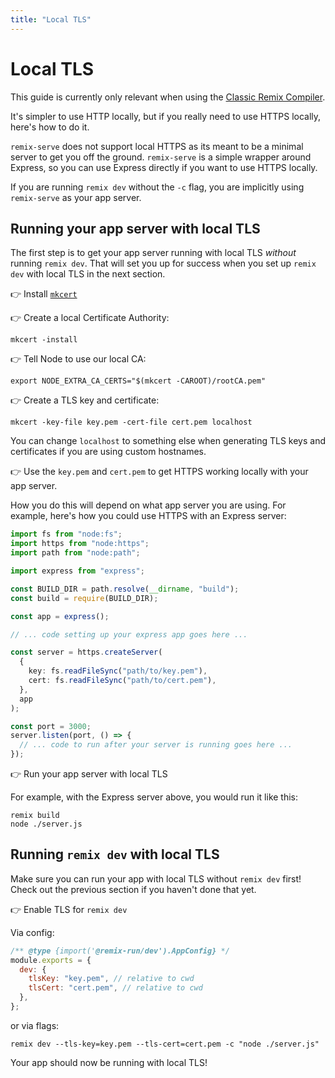 ```yaml
---
title: "Local TLS"
---
```


# Local TLS

<docs-warning>This guide is currently only relevant when using the [Classic Remix Compiler][classic-remix-compiler].</docs-warning>

It's simpler to use HTTP locally, but if you really need to use HTTPS locally, here's how to do it.

<docs-warning>

`remix-serve` does not support local HTTPS as its meant to be a minimal server to get you off the ground.
`remix-serve` is a simple wrapper around Express, so you can use Express directly if you want to use HTTPS locally.

If you are running `remix dev` without the `-c` flag, you are implicitly using `remix-serve` as your app server.

</docs-warning>

## Running your app server with local TLS

The first step is to get your app server running with local TLS _without_ running `remix dev`.
That will set you up for success when you set up `remix dev` with local TLS in the next section.

👉 Install [`mkcert`][mkcert]

👉 Create a local Certificate Authority:

```shellscript nonumber
mkcert -install
```

👉 Tell Node to use our local CA:

```shellscript nonumber
export NODE_EXTRA_CA_CERTS="$(mkcert -CAROOT)/rootCA.pem"
```

👉 Create a TLS key and certificate:

```shellscript nonumber
mkcert -key-file key.pem -cert-file cert.pem localhost
```

<docs-info>

You can change `localhost` to something else when generating TLS keys and certificates if you are using custom hostnames.

</docs-info>

👉 Use the `key.pem` and `cert.pem` to get HTTPS working locally with your app server.

How you do this will depend on what app server you are using.
For example, here's how you could use HTTPS with an Express server:

```ts filename=server.ts
import fs from "node:fs";
import https from "node:https";
import path from "node:path";

import express from "express";

const BUILD_DIR = path.resolve(__dirname, "build");
const build = require(BUILD_DIR);

const app = express();

// ... code setting up your express app goes here ...

const server = https.createServer(
  {
    key: fs.readFileSync("path/to/key.pem"),
    cert: fs.readFileSync("path/to/cert.pem"),
  },
  app
);

const port = 3000;
server.listen(port, () => {
  // ... code to run after your server is running goes here ...
});
```

👉 Run your app server with local TLS

For example, with the Express server above, you would run it like this:

```shellscript nonumber
remix build
node ./server.js
```

## Running `remix dev` with local TLS

Make sure you can run your app with local TLS without `remix dev` first!
Check out the previous section if you haven't done that yet.

👉 Enable TLS for `remix dev`

Via config:

```js filename=remix.config.js
/** @type {import('@remix-run/dev').AppConfig} */
module.exports = {
  dev: {
    tlsKey: "key.pem", // relative to cwd
    tlsCert: "cert.pem", // relative to cwd
  },
};
```

or via flags:

```shellscript nonumber
remix dev --tls-key=key.pem --tls-cert=cert.pem -c "node ./server.js"
```

Your app should now be running with local TLS!

[mkcert]: https://github.com/FiloSottile/mkcert#installation
[classic-remix-compiler]: ./vite#classic-remix-compiler-vs-remix-vite
